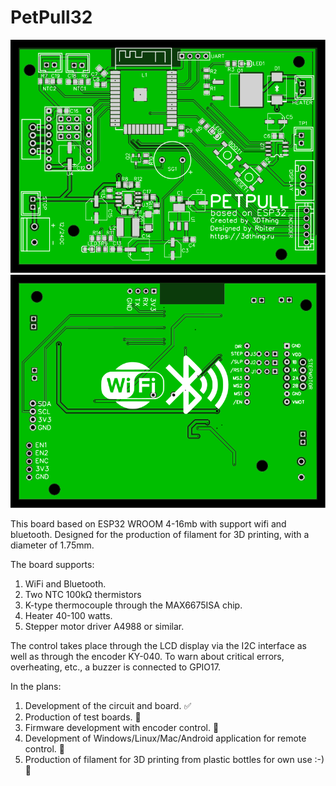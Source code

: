# PetPull32

![Image alt](https://github.com/3DThing/petpull32/blob/main/Hardware/PCB_TOP.svg) ![Image alt](https://github.com/3DThing/petpull32/blob/main/Hardware/PCB_DOWN.svg)

This board based on ESP32 WROOM 4-16mb with support wifi and bluetooth. Designed for the production of filament for 3D printing, with a diameter of 1.75mm.

The board supports:
1. WiFi and Bluetooth.
2. Two NTC 100kΩ thermistors
3. K-type thermocouple through the MAX6675ISA chip.
4. Heater 40-100 watts.
5. Stepper motor driver A4988 or similar.


The control takes place through the LCD display via the I2C interface as well as through the encoder KY-040.
To warn about critical errors, overheating, etc., a buzzer is connected to GPIO17.

In the plans:
1. Development of the circuit and board. :white_check_mark:
2. Production of test boards. :black_square_button:
3. Firmware development with encoder control. :black_square_button:
4. Development of Windows/Linux/Mac/Android application for remote control. :black_square_button:
5. Production of filament for 3D printing from plastic bottles for own use :-) :black_square_button:
